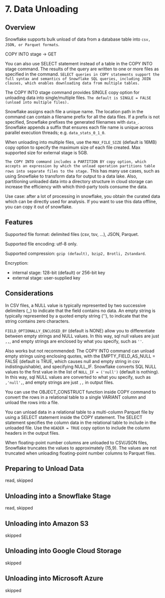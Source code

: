 # 7. Data Unloading
## Overview
Snowflake supports bulk unload of data from a database table into `csv, JSON, or Parquet formats`.

COPY INTO stage -> GET

You can also use SELECT statement instead of a table in the COPY INTO stage command. The results of the query are written to one or more files as specified in the command. `SELECT queries in COPY statements support the full syntax and semantics of Snowflake SQL queries, including JOIN clauses, which enables downloading data from multiple tables.`

The COPY INTO stage command provides SINGLE copy option for unloading data into single/multiple files. `The default is SINGLE = FALSE (unload into multiple files).`

Snowflake assigns each file a unique name. The location path in the command can contain a filename prefix for all the data files. If a prefix is not specified, Snowflake prefixes the generated filenames with `data_`. Snowflake appends a suffix that ensures each file name is unique across parallel execution threads; e.g. `data_stats_0_1_0`.

When unloading into multiple files, use the `MAX_FILE_SIZE` (default is 16MB) copy option to specify the maximum size of each file created. Max supported size for external stage is 5GB. 

`The COPY INTO command includes a PARTITION BY copy option, which accepts an expression by which the unload operation partitions table rows into separate files to the stage.` This has many use cases, such as using Snowflake to transform data for output to a data lake. Also, partitioning unloaded data into a directory structure in cloud storage can increase the efficiency with which third-party tools consume the data. 

Use case: after a lot of processing in snowflake, you obtain the curated data which can be directly used for analysis. If you want to use this data offline, you can copy it out of snowflake.  

## Features
Supported file format: delimited files (csv, tsv, ...), JSON, Parquet. 

Supported file encoding: utf-8 only. 

Supported compression: `gzip (default), bzip2, Brotli, Zstandard`. 

Encryption:
- internal stage: 128-bit (default) or 256-bit key
- external stage: user-supplied key

## Considerations
In CSV files, a NULL value is typically represented by two successive delimiters (,,) to indicate that the field contains no data. An empty string is typically represented by a quoted empty string (''), to indicate that the string contains zero characters. 

`FIELD_OPTIONALLY_ENCLOSED_BY` (default is NONE) allow you to differentiate between empty strings and NULL values. In this way, sql null values are just `,,`, and empty strings are enclosed by what you specify, such as `''`. 

Also works but not recommended: The COPY INTO command can unload empty strings using enclosing quotes, with the EMPTY_FIELD_AS_NULL = FALSE (default is TRUE, which causes null and empty string in csv indistinguishable), and specifying NULL_IF. Snowflake converts SQL NULL values to the first value in the list of `NULL_IF = ('null')` (default is nothing). In this way, sql NULL values are converted to what you specify, such as `,'null',`, and empty strings are just `,,` in output files. 

You can use the OBJECT_CONSTRUCT function inside COPY command to convert the rows in a relational table to a single VARIANT column and unload the rows into a file.

You can unload data in a relational table to a multi-column Parquet file by using a SELECT statement inside the COPY statement. The SELECT statement specifies the column data in the relational table to include in the unloaded file. Use the `HEADER = TRUE` copy option to include the column headers in the output files.

When floating-point number columns are unloaded to CSV/JSON files, Snowflake truncates the values to approximately (15,9). The values are not truncated when unloading floating-point number columns to Parquet files.

## Preparing to Unload Data
read, skipped

## Unloading into a Snowflake Stage
read, skipped

## Unloading into Amazon S3
skipped

## Unloading into Google Cloud Storage
skipped

## Unloading into Microsoft Azure
skipped

